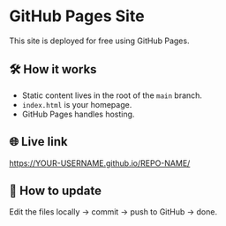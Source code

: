 # GitHub Pages Site

This site is deployed for free using GitHub Pages.

## 🛠 How it works
- Static content lives in the root of the `main` branch.
- `index.html` is your homepage.
- GitHub Pages handles hosting.

## 🌐 Live link
https://YOUR-USERNAME.github.io/REPO-NAME/

## 📝 How to update
Edit the files locally → commit → push to GitHub → done.
